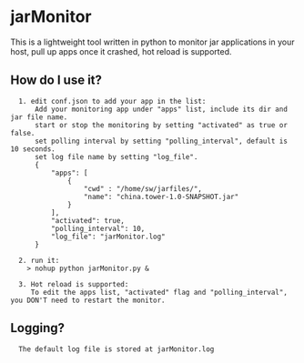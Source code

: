# jarMonitor
This is a lightweight tool written in python to monitor jar applications in your host, pull up apps once it crashed, hot reload is supported.

## How do I use it?
      1. edit conf.json to add your app in the list:
          Add your monitoring app under "apps" list, include its dir and jar file name.
          start or stop the monitoring by setting "activated" as true or false.
          set polling interval by setting "polling_interval", default is 10 seconds.
          set log file name by setting "log_file".
          {
              "apps": [
                  {
                      "cwd" : "/home/sw/jarfiles/",
                      "name": "china.tower-1.0-SNAPSHOT.jar"
                  }
              ],
              "activated": true,
              "polling_interval": 10,
              "log_file": "jarMonitor.log"
          }

      2. run it:
        > nohup python jarMonitor.py &

      3. Hot reload is supported:
         To edit the apps list, "activated" flag and "polling_interval", you DON'T need to restart the monitor.

## Logging?
      The default log file is stored at jarMonitor.log

